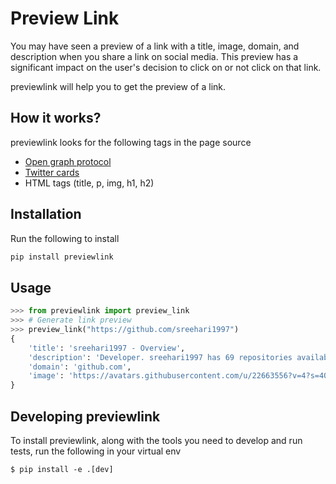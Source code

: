 # Preview Link

You may have seen a preview of a link with a title, image, domain, and description when you share a link on social media.
This preview has a significant impact on the user's decision to click on or not click on that link.

previewlink will help you to get the preview of a link.

## How it works?

previewlink looks for the following tags in the page source
- [Open graph protocol](https://ogp.me/)
- [Twitter cards](https://developer.twitter.com/en/docs/twitter-for-websites/cards/guides/getting-started)
- HTML tags (title, p, img, h1, h2)

## Installation

Run the following to install
```python
pip install previewlink
```
## Usage

```python
>>> from previewlink import preview_link
>>> # Generate link preview
>>> preview_link("https://github.com/sreehari1997")
{
    'title': 'sreehari1997 - Overview',
    'description': 'Developer. sreehari1997 has 69 repositories available. Follow their code on GitHub.',
    'domain': 'github.com',
    'image': 'https://avatars.githubusercontent.com/u/22663556?v=4?s=400'
}
```

## Developing previewlink

To install previewlink, along with the tools you need to develop and run tests,
run the following in your virtual env

```shell
$ pip install -e .[dev]
```

